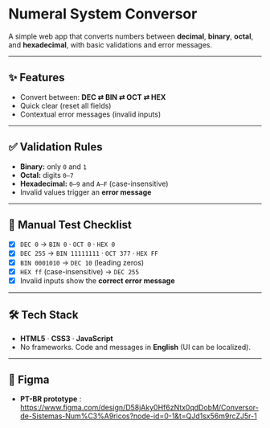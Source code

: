 # Numeral System Conversor

A simple web app that converts numbers between **decimal**, **binary**, **octal**, and **hexadecimal**, with basic validations and error messages.

---

## ✨ Features

- Convert between: **DEC ⇄ BIN ⇄ OCT ⇄ HEX**
- Quick clear (reset all fields)
- Contextual error messages (invalid inputs)

---

## ✅ Validation Rules

- **Binary:** only `0` and `1`
- **Octal:** digits `0–7`
- **Hexadecimal:** `0–9` and `A–F` (case-insensitive)
- Invalid values trigger an **error message**

---

## 🧪 Manual Test Checklist

- [X] `DEC 0` → `BIN 0` · `OCT 0` · `HEX 0`
- [X] `DEC 255` → `BIN 11111111` · `OCT 377` · `HEX FF`
- [X] `BIN 0001010` → `DEC 10` (leading zeros)
- [X] `HEX ff` (case-insensitive) → `DEC 255`
- [X] Invalid inputs show the **correct error message**

---

## 🛠️ Tech Stack

- **HTML5** · **CSS3** · **JavaScript**
- No frameworks. Code and messages in **English** (UI can be localized).

---

## 📂 Figma

- **PT-BR prototype** : https://www.figma.com/design/D58jAky0Hf6zNtx0qdDobM/Conversor-de-Sistemas-Num%C3%A9ricos?node-id=0-1&t=QJd1sx56m9rcZJ5r-1



